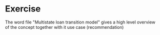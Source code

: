 # Exercise

The word file "Multistate loan transition model" gives a high level overview of the concept together with it use case (recommendation)
